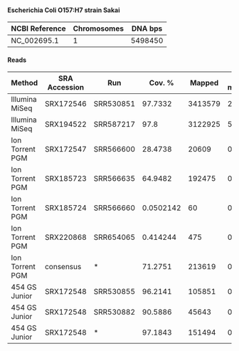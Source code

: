 #### Escherichia Coli O157:H7 strain Sakai

| NCBI Reference | Chromosomes | DNA bps |
|----------------|-------------|---------|
| NC_002695.1    |           1 | 5498450 |

#### Reads

|      Method     | SRA Accession |    Run    |   Cov. %  |  Mapped | Half-mapped | Unmapped |  Length | Paired? | SNPs |
|-----------------|---------------|-----------|-----------|---------|-------------|----------|---------|---------|------|
| Illumina MiSeq  | SRX172546     | SRR530851 |   97.7332 | 3413579 |       23856 |   283620 | 151     | Y       |   79 |
| Illumina MiSeq  | SRX194522     | SRR587217 |      97.8 | 3122925 |       54530 |   106318 | 35-251  | Y       |   82 |
| Ion Torrent PGM | SRX172547     | SRR566600 |   28.4738 |   20609 |           0 |  3820194 | 10-1044 | N       |   78 |
| Ion Torrent PGM | SRX185723     | SRR566635 |   64.9482 |  192475 |           0 |  1690951 | 14-1575 | N       |  562 |
| Ion Torrent PGM | SRX185724     | SRR566660 | 0.0502142 |      60 |           0 |  2678967 | 21-414  | N       |    7 |
| Ion Torrent PGM | SRX220868     | SRR654065 |  0.414244 |     475 |           0 |  5341530 | 21-658  | N       |   55 |
| Ion Torrent PGM | consensus     | *         |   71.2751 |  213619 |           0 | 13531642 | 10-1575 | N       |  480 |
| 454 GS Junior   | SRX172548     | SRR530855 |   96.2141 |  105851 |           0 |    90227 | 36-946  | N       |   57 |
| 454 GS Junior   | SRX172548     | SRR530882 |   90.5886 |   45643 |           0 |   144378 | 36-1004 | N       |  141 |
| 454 GS Junior   | SRX172548     | *         |   97.1843 |  151494 |           0 |   234605 | 36-1004 | N       |   67 |
